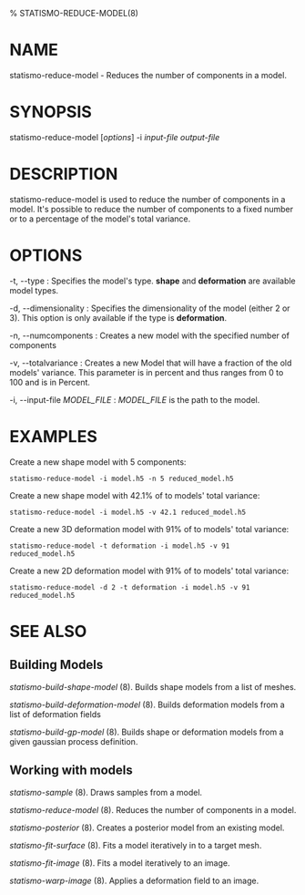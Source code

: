 % STATISMO-REDUCE-MODEL(8)

# NAME

statismo-reduce-model - Reduces the number of components in a model.


# SYNOPSIS

statismo-reduce-model [*options*] -i *input-file* *output-file*


# DESCRIPTION

statismo-reduce-model is used to reduce the number of components in a model. It's possible to reduce the number of components to a fixed number or to a percentage of the model's total variance.


# OPTIONS

-t, \--type
:   Specifies the model's type. **shape** and **deformation** are available model types.

-d, \--dimensionality 
:	Specifies the dimensionality of the model (either 2 or 3). This option is only available if the type is **deformation**.

-n, \--numcomponents 
:	Creates a new model with the specified number of components

-v, \--totalvariance 
:	Creates a new Model that will have a fraction of the old models' variance. This parameter is in percent and thus ranges from 0 to 100 and is in Percent.

-i, \--input-file *MODEL_FILE*
:	*MODEL_FILE* is the path to the model.


# EXAMPLES

Create a new shape model with 5 components:

    statismo-reduce-model -i model.h5 -n 5 reduced_model.h5


Create a new shape model with 42.1% of to models' total variance:

    statismo-reduce-model -i model.h5 -v 42.1 reduced_model.h5

Create a new 3D deformation model with 91% of to models' total variance:

    statismo-reduce-model -t deformation -i model.h5 -v 91 reduced_model.h5

Create a new 2D deformation model with 91% of to models' total variance:

    statismo-reduce-model -d 2 -t deformation -i model.h5 -v 91 reduced_model.h5


# SEE ALSO

## Building Models

*statismo-build-shape-model* (8).
Builds shape models from a list of meshes.

*statismo-build-deformation-model* (8).
Builds deformation models from a list of deformation fields

*statismo-build-gp-model* (8).
Builds shape or deformation models from a given gaussian process definition.

## Working with models

*statismo-sample* (8).
Draws samples from a model.

*statismo-reduce-model* (8).
Reduces the number of components in a model.

*statismo-posterior* (8).
Creates a posterior model from an existing model.

*statismo-fit-surface* (8).
Fits a model iteratively in to a target mesh.

*statismo-fit-image* (8).
Fits a model iteratively to an image.

*statismo-warp-image* (8).
Applies a deformation field to an image.

